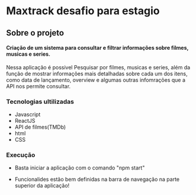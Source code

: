 # Maxtrack desafio para estagio


## Sobre o projeto

 #### Criação de um sistema para consultar e filtrar informações sobre filmes, musicas e series.
 Nessa aplicação é possivel Pesquisar por filmes, musicas e series, além da função de mostrar informações mais detalhadas sobre cada um dos itens, como data de lançamento, overview e algumas outras infomrações que a API nos permite consultar.

### Tecnologias ultilizadas 

- Javascript
- ReactJS
- API de filmes(TMDb)
- html
- CSS


### Execução

- Basta iniciar a aplicação com o comando "npm start"

- Funcionalides estão bem definidas na barra de navegação na parte superior da aplicação!



